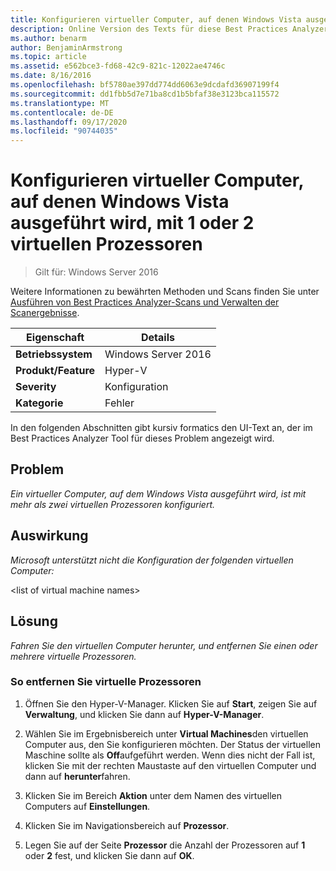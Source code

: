 ```yaml
---
title: Konfigurieren virtueller Computer, auf denen Windows Vista ausgeführt wird, mit 1 oder 2 virtuellen Prozessoren
description: Online Version des Texts für diese Best Practices Analyzer Regel.
ms.author: benarm
author: BenjaminArmstrong
ms.topic: article
ms.assetid: e562bce3-fd68-42c9-821c-12022ae4746c
ms.date: 8/16/2016
ms.openlocfilehash: bf5780ae397dd774dd6063e9dcdafd36907199f4
ms.sourcegitcommit: dd1fbb5d7e71ba8cd1b5bfaf38e3123bca115572
ms.translationtype: MT
ms.contentlocale: de-DE
ms.lasthandoff: 09/17/2020
ms.locfileid: "90744035"
---
```

# <a name="configure-virtual-machines-running-windows-vista-with-1-or-2-virtual-processors"></a>Konfigurieren virtueller Computer, auf denen Windows Vista ausgeführt wird, mit 1 oder 2 virtuellen Prozessoren

>Gilt für: Windows Server 2016

Weitere Informationen zu bewährten Methoden und Scans finden Sie unter [Ausführen von Best Practices Analyzer-Scans und Verwalten der Scanergebnisse](https://go.microsoft.com/fwlink/p/?LinkID=223177).

|Eigenschaft|Details|
|-|-|
|**Betriebssystem**|Windows Server 2016|
|**Produkt/Feature**|Hyper-V|
|**Severity**|Konfiguration|
|**Kategorie**|Fehler|

In den folgenden Abschnitten gibt kursiv formatics den UI-Text an, der im Best Practices Analyzer Tool für dieses Problem angezeigt wird.

## <a name="issue"></a>Problem

*Ein virtueller Computer, auf dem Windows Vista ausgeführt wird, ist mit mehr als zwei virtuellen Prozessoren konfiguriert.*

## <a name="impact"></a>Auswirkung

*Microsoft unterstützt nicht die Konfiguration der folgenden virtuellen Computer:*

\<list of virtual machine names>

## <a name="resolution"></a>Lösung

*Fahren Sie den virtuellen Computer herunter, und entfernen Sie einen oder mehrere virtuelle Prozessoren.*

### <a name="to-remove-virtual-processors"></a>So entfernen Sie virtuelle Prozessoren

1.  Öffnen Sie den Hyper-V-Manager. Klicken Sie auf **Start**, zeigen Sie auf **Verwaltung**, und klicken Sie dann auf **Hyper-V-Manager**.

2.  Wählen Sie im Ergebnisbereich unter **Virtual Machines**den virtuellen Computer aus, den Sie konfigurieren möchten. Der Status der virtuellen Maschine sollte als **Off**aufgeführt werden. Wenn dies nicht der Fall ist, klicken Sie mit der rechten Maustaste auf den virtuellen Computer und dann auf **herunter**fahren.

3.  Klicken Sie im Bereich **Aktion** unter dem Namen des virtuellen Computers auf **Einstellungen**.

4.  Klicken Sie im Navigationsbereich auf **Prozessor**.

5.  Legen Sie auf der Seite **Prozessor** die Anzahl der Prozessoren auf **1** oder **2** fest, und klicken Sie dann auf **OK**.



